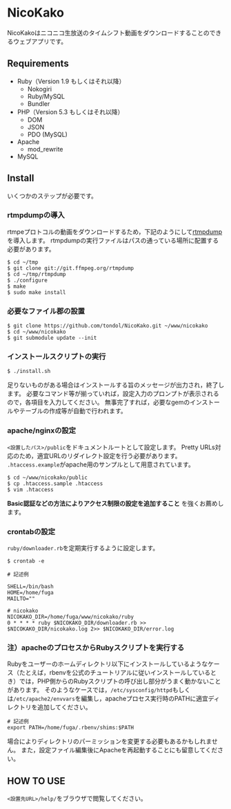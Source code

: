 NicoKako
====

NicoKakoはニコニコ生放送のタイムシフト動画をダウンロードすることのできるウェブアプリです。

Requirements
----

- Ruby（Version 1.9 もしくはそれ以降）
    - Nokogiri
    - Ruby/MySQL
    - Bundler
- PHP（Version 5.3 もしくはそれ以降）
    - DOM
    - JSON
    - PDO (MySQL)
- Apache
    - mod_rewrite
- MySQL

Install
----

いくつかのステップが必要です。

### rtmpdumpの導入

rtmpeプロトコルの動画をダウンロードするため，下記のようにして[rtmpdump](http://rtmpdump.mplayerhq.hu/)を導入します。
rtmpdumpの実行ファイルはパスの通っている場所に配置する必要があります。

~~~~
$ cd ~/tmp
$ git clone git://git.ffmpeg.org/rtmpdump
$ cd ~/tmp/rtmpdump
$ ./configure
$ make
$ sudo make install
~~~~

### 必要なファイル郡の設置

~~~~
$ git clone https://github.com/tondol/NicoKako.git ~/www/nicokako
$ cd ~/www/nicokako
$ git submodule update --init
~~~~

### インストールスクリプトの実行

~~~~
$ ./install.sh
~~~~

足りないものがある場合はインストールする旨のメッセージが出力され，終了します。
必要なコマンド等が揃っていれば，設定入力のプロンプトが表示されるので，各項目を入力してください。
無事完了すれば，必要なgemのインストールやテーブルの作成等が自動で行われます。

### apache/nginxの設定

`<設置したパス>/public`をドキュメントルートとして設定します。
Pretty URLs対応のため，適宜URLのリダイレクト設定を行う必要があります。
`.htaccess.example`がapache用のサンプルとして用意されています。

~~~~
$ cd ~/www/nicokako/public
$ cp .htaccess.sample .htaccess
$ vim .htaccess
~~~~

**Basic認証などの方法によりアクセス制限の設定を追加すること** を強くお薦めします。

### crontabの設定

`ruby/downloader.rb`を定期実行するように設定します。

~~~~
$ crontab -e
~~~~

~~~~
# 記述例

SHELL=/bin/bash
HOME=/home/fuga
MAILTO=""

# nicokako
NICOKAKO_DIR=/home/fuga/www/nicokako/ruby
0 * * * * ruby $NICOKAKO_DIR/downloader.rb >> $NICOKAKO_DIR/nicokako.log 2>> $NICOKAKO_DIR/error.log
~~~~

### 注）apacheのプロセスからRubyスクリプトを実行する

Rubyをユーザーのホームディレクトリ以下にインストールしているようなケース（たとえば，rbenvを公式のチュートリアルに従いインストールしているとき）では，PHP側からのRubyスクリプトの呼び出し部分がうまく動かないことがあります。
そのようなケースでは，`/etc/sysconfig/httpd`もしくは`/etc/apache2/envvars`を編集し，apacheプロセス実行時のPATHに適宜ディレクトリを追加してください。

~~~~
# 記述例
export PATH=/home/fuga/.rbenv/shims:$PATH
~~~~

場合によりディレクトリのパーミッションを変更する必要もあるかもしれません。
また，設定ファイル編集後にApacheを再起動することにも留意してください。

HOW TO USE
----

`<設置先URL>/help/`をブラウザで閲覧してください。
